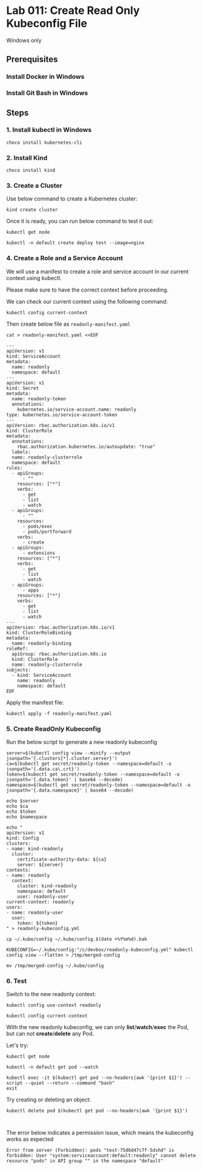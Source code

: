 # Lab 011: Create Read Only Kubeconfig File

Windows only

## Prerequisites

### Install Docker in Windows

### Install Git Bash in Windows

## Steps

### 1. Install kubectl in Windows

<!--
[Install and Set Up kubectl on Linux](https://www.google.com/search?channel=fs&client=ubuntu&q=install+kubectl+)
-->

```dos
choco install kubernetes-cli
```

### 2. Install Kind

```dos
choco install kind
```

<!--
[The full installation guide](https://kind.sigs.k8s.io/docs/user/quick-start/)
-->

### 3. Create a Cluster

Use below command to create a Kubernetes cluster:

```dos
kind create cluster
```

<!--
```dos
C:\devbox>kind create cluster
Creating cluster "kind" ...
 • Ensuring node image (kindest/node:v1.26.3) 🖼  ...
 ✓ Ensuring node image (kindest/node:v1.26.3) 🖼
 • Preparing nodes 📦   ...
 ✓ Preparing nodes 📦 
 • Writing configuration 📜  ...
 ✓ Writing configuration 📜
 • Starting control-plane 🕹️  ...
 ✓ Starting control-plane 🕹️
 • Installing CNI 🔌  ...
 ✓ Installing CNI 🔌
 • Installing StorageClass 💾  ...
 ✓ Installing StorageClass 💾
Set kubectl context to "kind-kind"
You can now use your cluster with:

kubectl cluster-info --context kind-kind

Not sure what to do next? 😅  Check out https://kind.sigs.k8s.io/docs/user/quick-start/
```
-->

Once it is ready, you can run below command to test it out:

```dos
kubectl get node

kubectl -n default create deploy test --image=nginx
```

<!--
```dos
C:\devbox>kubectl get node
NAME                 STATUS   ROLES           AGE   VERSION
kind-control-plane   Ready    control-plane   44s   v1.26.3

C:\devbox>kubectl -n default create deploy test --image=nginx
deployment.apps/test created

PS C:\devbox> kubectl get deployment
NAME   READY   UP-TO-DATE   AVAILABLE   AGE
test   0/1     1            0           9s
```
-->

### 4. Create a Role and a Service Account

We will use a manifest to create a role and service account in our current context using kubectl.

Please make sure to have the correct context before proceeding.

We can check our current context using the following command:

```dos
kubectl config current-context
```

<!--
```dos
vagrant@vagrant:~$ kubectl config current-context
kind-kind
```
-->

Then create below file as `readonly-manifest.yaml`

```dos
cat > readonly-manifest.yaml <<EOF

---
apiVersion: v1
kind: ServiceAccount
metadata:
  name: readonly
  namespace: default
---
apiVersion: v1
kind: Secret
metadata:
  name: readonly-token
  annotations:
    kubernetes.io/service-account.name: readonly
type: kubernetes.io/service-account-token
---
apiVersion: rbac.authorization.k8s.io/v1
kind: ClusterRole
metadata:
  annotations:
    rbac.authorization.kubernetes.io/autoupdate: "true"
  labels:
  name: readonly-clusterrole
  namespace: default
rules:
  - apiGroups:
      - ""
    resources: ["*"]
    verbs:
      - get
      - list
      - watch
  - apiGroups:
      - ""
    resources: 
      - pods/exec
      - pods/portforward
    verbs:
      - create
  - apiGroups:
      - extensions
    resources: ["*"]
    verbs:
      - get
      - list
      - watch
  - apiGroups:
      - apps
    resources: ["*"]
    verbs:
      - get
      - list
      - watch
---
apiVersion: rbac.authorization.k8s.io/v1
kind: ClusterRoleBinding
metadata:
  name: readonly-binding
roleRef:
  apiGroup: rbac.authorization.k8s.io
  kind: ClusterRole
  name: readonly-clusterrole
subjects:
  - kind: ServiceAccount
    name: readonly
    namespace: default
EOF
```

Apply the manifest file:

```dos
kubectl apply -f readonly-manifest.yaml 
```

<!--
```dos
vagrant@vagrant:~$ kubectl apply -f readonly-manifest.yaml 
serviceaccount/readonly created
secret/readonly-token created
clusterrole.rbac.authorization.k8s.io/readonly-clusterrole created
clusterrolebinding.rbac.authorization.k8s.io/readonly-binding created
```
-->

<!--
> Note: As mentioned in this [ticket](https://stackoverflow.com/questions/72256006/service-account-secret-is-not-listed-how-to-fix-it), since 1.24, ServiceAccount token secrets are no longer automatically generated. (See [this note](https://github.com/kubernetes/kubernetes/blob/master/CHANGELOG/CHANGELOG-1.24.md#urgent-upgrade-notes))
Also, the Secret is no longer used to mount credentials into Pods and you also need to manually create it. (ref: <https://kubernetes.io/docs/concepts/configuration/secret/#service-account-token-secrets>)
-->

### 5. Create ReadOnly Kubeconfig

Run the below script to generate a new readonly kubeconfig

```dos
server=$(kubectl config view --minify --output jsonpath='{.clusters[*].cluster.server}')
ca=$(kubectl get secret/readonly-token --namespace=default -o jsonpath='{.data.ca\.crt}')
token=$(kubectl get secret/readonly-token --namespace=default -o jsonpath='{.data.token}' | base64 --decode)
namespace=$(kubectl get secret/readonly-token --namespace=default -o jsonpath='{.data.namespace}' | base64 --decode)

echo $server
echo $ca
echo $token
echo $namespace

echo "
apiVersion: v1
kind: Config
clusters:
- name: kind-readonly
  cluster:
    certificate-authority-data: ${ca}
    server: ${server}
contexts:
- name: readonly
  context:
    cluster: kind-readonly
    namespace: default
    user: readonly-user
current-context: readonly
users:
- name: readonly-user
  user:
    token: ${token}
" > readonly-kubeconfig.yml

cp ~/.kube/config ~/.kube/config.$(date +%Y%m%d).bak

KUBECONFIG=~/.kube/config:"/c/devbox/readonly-kubeconfig.yml" kubectl config view --flatten > /tmp/merged-config

mv /tmp/merged-config ~/.kube/config
```

### 6. Test

Switch to the new readonly context:

```dos
kubectl config use-context readonly

kubectl config current-context
```

<!--
```dos
vagrant@vagrant:~$ kubectl config use-context readonly
Switched to context "readonly".
vagrant@vagrant:~$
vagrant@vagrant:~$ kubectl config current-context
readonly
```
-->

With the new readonly kubeconfig, we can only **list**/**watch**/**exec** the Pod, but can not **create**/**delete** any Pod.

Let's try:

```dos
kubectl get node

kubectl -n default get pod --watch

kubectl exec -it $(kubectl get pod --no-headers|awk '{print $1}') -- script --quiet --return --command "bash"
exit
```

Try creating or deleting an object:

```dos
kubectl delete pod $(kubectl get pod --no-headers|awk '{print $1}')



```

<!--
```dos
vagrant@vagrant:~$ kubectl delete pod $(kubectl get pod --no-headers|awk '{print $1}')
Error from server (Forbidden): pods "test-75d6d47c7f-xbq79" is forbidden: User "system:serviceaccount:default:readonly" cannot delete resource "pods" in API group "" in the namespace "default"
vagrant@vagrant:~$ 
vagrant@vagrant:~$ kubectl create deploy test2 --image=nginx
error: failed to create deployment: deployments.apps is forbidden: User "system:serviceaccount:default:readonly" cannot create resource "deployments" in API group "apps" in the namespace "default"
```
-->

The error below indicates a permission issue, which means the kubeconfig works as expected

```dos
Error from server (Forbidden): pods "test-75d6d47c7f-5dshd" is forbidden: User "system:serviceaccount:default:readonly" cannot delete resource "pods" in API group "" in the namespace "default"
```
